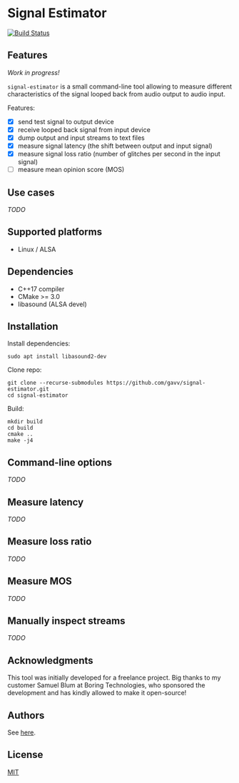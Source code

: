 # Signal Estimator

[![Build Status](https://travis-ci.org/gavv/signal-estimator.svg?branch=master)](https://travis-ci.org/gavv/signal-estimator)

## Features

*Work in progress!*

`signal-estimator` is a small command-line tool allowing to measure different characteristics of the signal looped back from audio output to audio input.

Features:

- [x] send test signal to output device
- [x] receive looped back signal from input device
- [x] dump output and input streams to text files
- [x] measure signal latency (the shift between output and input signal)
- [x] measure signal loss ratio (number of glitches per second in the input signal)
- [ ] measure mean opinion score (MOS)

## Use cases

*TODO*

## Supported platforms

* Linux / ALSA

## Dependencies

* C++17 compiler
* CMake >= 3.0
* libasound (ALSA devel)

## Installation

Install dependencies:

```
sudo apt install libasound2-dev
```

Clone repo:

```
git clone --recurse-submodules https://github.com/gavv/signal-estimator.git
cd signal-estimator
```

Build:

```
mkdir build
cd build
cmake ..
make -j4
```

## Command-line options

*TODO*

## Measure latency

*TODO*

## Measure loss ratio

*TODO*

## Measure MOS

*TODO*

## Manually inspect streams

*TODO*

## Acknowledgments

This tool was initially developed for a freelance project. Big thanks to my customer Samuel Blum at Boring Technologies, who sponsored the development and has kindly allowed to make it open-source!

## Authors

See [here](https://github.com/gavv/signal-estimator/graphs/contributors).

## License

[MIT](LICENSE)
